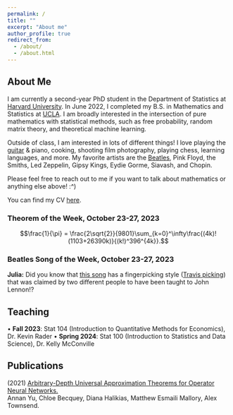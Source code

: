 ```yaml
---
permalink: /
title: ""
excerpt: "About me"
author_profile: true
redirect_from: 
  - /about/
  - /about.html
---
```

## About Me

I am currently a second-year PhD student in the Department of Statistics at [Harvard University](https://statistics.fas.harvard.edu/). In June 2022, I completed my B.S. in Mathematics and Statistics at [UCLA](https://ww3.math.ucla.edu/). I am broadly interested in the intersection of pure mathematics with statistical methods, such as free probability, random matrix theory, and theoretical machine learning.

Outside of class, I am interested in lots of different things! I love playing the [guitar](https://mattesmaili.github.io/files/guitar.png) & piano, cooking, shooting film photography, playing chess, learning languages, and more. My favorite artists are the [Beatles](https://open.spotify.com/playlist/07ZKf7841juhmGlI6LMfBd?si=4511ac89f1d14618), Pink Floyd, the Smiths, Led Zeppelin, Gipsy Kings, Eydie Gorme, Siavash, and Chopin.

Please feel free to reach out to me if you want to talk about mathematics or anything else above! :^)

You can find my CV [here](https://mattesmaili.github.io/files/new_resume.pdf).

### Theorem of the Week, October 23-27, 2023

$$\frac{1}{\pi} = \frac{2\sqrt{2}}{9801}\sum_{k=0}^\infty\frac{(4k)!(1103+26390k)}{(k!)^396^{4k}}.$$

### Beatles Song of the Week, October 23-27, 2023

**Julia:** Did you know that [this song](https://open.spotify.com/track/5FnpXVgDOk2sLT58qM22Of?si=541908710b84486c) has a fingerpicking style ([Travis picking](https://acousticguitar.com/what-is-travis-picking/)) that was claimed by two different people to have been taught to John Lennon!?

## Teaching

• **Fall 2023**: Stat 104 (Introduction to Quantitative Methods for Economics), Dr. Kevin Rader
• **Spring 2024**: Stat 100 (Introduction to Statistics and Data Science), Dr. Kelly McConville

## Publications

(2021) [Arbitrary-Depth Universal Approximation Theorems for Operator Neural Networks.](https://arxiv.org/abs/2109.11354)  
Annan Yu, Chloe Becquey, Diana Halikias, Matthew Esmaili Mallory, Alex Townsend.

